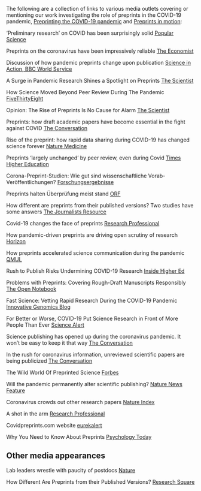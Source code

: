 The following are a collection of links to various media outlets covering or mentioning our work investigating the role of preprints in the COVID-19 pandemic, [Preprinting the COVID-19 pandemic](https://www.biorxiv.org/content/10.1101/2020.05.22.111294v3.full) and [Preprints in motion](https://www.biorxiv.org/content/10.1101/2021.02.20.432090v1.full): 

‘Preliminary research’ on COVID has been surprisingly solid [Popular Science](https://www.popsci.com/science/preprints-versus-published-studies/)

Preprints on the coronavirus have been impressively reliable [The Economist](https://www.economist.com/science-and-technology/preprints-on-the-coronavirus-have-been-impressively-reliable/21807492)

Discussion of how pandemic preprints change upon publication [Science in Action, BBC World Service](https://www.bbc.co.uk/sounds/play/w3cszh1x)

A Surge in Pandemic Research Shines a Spotlight on Preprints [The Scientist](https://www.the-scientist.com/news-opinion/a-surge-in-pandemic-research-shines-a-spotlight-on-preprints-69170)

How Science Moved Beyond Peer Review During The Pandemic  [FiveThirtyEight](https://fivethirtyeight.com/features/how-science-moved-beyond-peer-review-during-the-pandemic/)

Opinion: The Rise of Preprints Is No Cause for Alarm [The Scientist](https://www.the-scientist.com/news-opinion/opinion-the-rise-of-preprints-is-no-cause-for-alarm-68667)

Preprints: how draft academic papers have become essential in the fight against COVID [The Conversation](https://theconversation.com/preprints-how-draft-academic-papers-have-become-essential-in-the-fight-against-covid-158811)

Rise of the preprint: how rapid data sharing during COVID-19 has changed science forever [Nature Medicine](https://www.nature.com/articles/s41591-021-01654-6)

Preprints ‘largely unchanged’ by peer review, even during Covid [Times Higher Education](https://www.timeshighereducation.com/news/preprints-largely-unchanged-peer-review-even-during-covid)

Corona-Preprint-Studien: Wie gut sind wissenschaftliche Vorab-Veröffentlichungen? [Forschungsergebnisse](https://www.mdr.de/wissen/covid-corona-preprint-studien-fachjournale-peer-review-kaum-korrekturen-100.html)

Preprints halten Überprüfung meist stand [ORF](https://science.orf.at/stories/3211260/)

How different are preprints from their published versions? Two studies have some answers [The Journalists Resource](https://journalistsresource.org/health/two-studies-examine-preprints/)

Covid-19 changes the face of preprints [Research Professional](https://www.researchprofessionalnews.com/rr-news-world-2021-4-covid-19-changes-the-face-of-preprints/)

How pandemic-driven preprints are driving open scrutiny of research [Horizon](https://horizon.scienceblog.com/1682/how-pandemic-driven-preprints-are-driving-open-scrutiny-of-research/?utm_source=feedburner&utm_medium=feed&utm_campaign=Feed%3A+scienceblogrssfeed+%28ScienceBlog.com%29)

How preprints accelerated science communication during the pandemic [QMUL](https://www.qmul.ac.uk/media/news/2021/smd/how-preprints-accelerated-science-communication-during-the-pandemic.html)

Rush to Publish Risks Undermining COVID-19 Research [Inside Higher Ed](https://www.insidehighered.com/news/2020/06/08/fast-pace-scientific-publishing-covid-comes-problems)

Problems with Preprints: Covering Rough-Draft Manuscripts Responsibly [The Open Notebook](https://www.theopennotebook.com/2020/06/01/problems-with-preprints-covering-rough-draft-manuscripts-responsibly/) 

Fast Science: Vetting Rapid Research During the COVID-19 Pandemic [Innovative Genomics Blog](https://innovativegenomics.org/blog/vetting-rapid-research-covid-19/?utm_source=rss&utm_medium=rss&utm_campaign=vetting-rapid-research-covid-19)

For Better or Worse, COVID-19 Put Science Research in Front of More People Than Ever [Science Alert](https://www.sciencealert.com/for-better-or-worse-covid-19-put-science-research-in-front-of-more-people-than-ever?utm_source=feedburner&utm_medium=feed&utm_campaign=Feed%3A+sciencealert-latestnews+%28ScienceAlert-Latest%29)

Science publishing has opened up during the coronavirus pandemic. It won’t be easy to keep it that way [The Conversation](https://theconversation.com/science-publishing-has-opened-up-during-the-coronavirus-pandemic-it-wont-be-easy-to-keep-it-that-way-142984)

In the rush for coronavirus information, unreviewed scientific papers are being publicized [The Conversation](https://theconversation.com/in-the-rush-for-coronavirus-information-unreviewed-scientific-papers-are-being-publicized-152912)

The Wild World Of Preprinted Science [Forbes](https://www.forbes.com/sites/forbestechcouncil/2020/09/30/the-wild-world-of-preprinted-science/?sh=7977cf707c0c)

Will the pandemic permanently alter scientific publishing? [Nature News Feature](https://www.nature.com/articles/d41586-020-01520-4)

Coronavirus crowds out other research papers [Nature Index](https://www.natureindex.com/news-blog/coronavirus-pandemic-crowds-out-other-science-research-papers)

A shot in the arm [Research Professional](https://www.researchprofessionalnews.com/rr-news-europe-infrastructure-2020-6-a-shot-in-the-arm/)

Covidpreprints.com website [eurekalert](https://www.eurekalert.org/pub_releases/2020-04/tcob-erf042720.php)

Why You Need to Know About Preprints [Psychology Today](https://www.psychologytoday.com/us/blog/misinformation-desk/202208/why-you-need-know-about-preprints)

Other media appearances 
---------------------------

Lab leaders wrestle with paucity of postdocs [Nature](https://www.nature.com/articles/d41586-022-02781-x)

How Different Are Preprints from their Published Versions? [Research Square](https://www.researchsquare.com/blog/how-different-are-preprints-from-their-published-versions)

